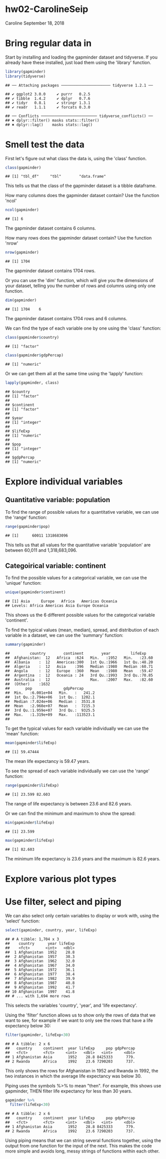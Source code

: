 hw02-CarolineSeip
================
Caroline
September 18, 2018

Bring regular data in
=====================

Start by installing and loading the gapminder dataset and tidyverse. If you already have these installed, just load them using the 'library' function.

``` r
library(gapminder)
library(tidyverse)
```

    ## ── Attaching packages ────────────────────── tidyverse 1.2.1 ──

    ## ✔ ggplot2 3.0.0     ✔ purrr   0.2.5
    ## ✔ tibble  1.4.2     ✔ dplyr   0.7.6
    ## ✔ tidyr   0.8.1     ✔ stringr 1.3.1
    ## ✔ readr   1.1.1     ✔ forcats 0.3.0

    ## ── Conflicts ───────────────────────── tidyverse_conflicts() ──
    ## ✖ dplyr::filter() masks stats::filter()
    ## ✖ dplyr::lag()    masks stats::lag()

Smell test the data
===================

First let's figure out what class the data is, using the 'class' function.

``` r
class(gapminder)
```

    ## [1] "tbl_df"     "tbl"        "data.frame"

This tells us that the class of the gapminder dataset is a tibble dataframe.

How many columns does the gapminder dataset contain? Use the function 'ncol'

``` r
ncol(gapminder)
```

    ## [1] 6

The gapminder dataset contains 6 columns.

How many rows does the gapminder dataset contain? Use the function 'nrow'

``` r
nrow(gapminder)
```

    ## [1] 1704

The gapminder dataset contains 1704 rows.

Or you can use the 'dim' function, which will give you the dimensions of your dataset, telling you the number of rows and columns using only one function.

``` r
dim(gapminder)
```

    ## [1] 1704    6

The gapminder dataset contains 1704 rows and 6 columns.

We can find the type of each variable one by one using the 'class' function:

``` r
class(gapminder$country)
```

    ## [1] "factor"

``` r
class(gapminder$gdpPercap)
```

    ## [1] "numeric"

Or we can get them all at the same time using the 'lapply' function:

``` r
lapply(gapminder, class)
```

    ## $country
    ## [1] "factor"
    ## 
    ## $continent
    ## [1] "factor"
    ## 
    ## $year
    ## [1] "integer"
    ## 
    ## $lifeExp
    ## [1] "numeric"
    ## 
    ## $pop
    ## [1] "integer"
    ## 
    ## $gdpPercap
    ## [1] "numeric"

Explore individual variables
============================

Quantitative variable: population
---------------------------------

To find the range of possible values for a quantitative variable, we can use the 'range' function:

``` r
range(gapminder$pop)
```

    ## [1]      60011 1318683096

This tells us that all values for the quantitative variable 'population' are between 60,011 and 1,318,683,096.

Categoirical variable: continent
--------------------------------

To find the possible values for a categorical variable, we can use the 'unique' function:

``` r
unique(gapminder$continent)
```

    ## [1] Asia     Europe   Africa   Americas Oceania 
    ## Levels: Africa Americas Asia Europe Oceania

This shows us the 6 different possible values for the categorical variable 'continent'.

To find the typical values (mean, median), spread, and distribution of each variable in a dataset, we can use the 'summary' function:

``` r
summary(gapminder)
```

    ##         country        continent        year         lifeExp     
    ##  Afghanistan:  12   Africa  :624   Min.   :1952   Min.   :23.60  
    ##  Albania    :  12   Americas:300   1st Qu.:1966   1st Qu.:48.20  
    ##  Algeria    :  12   Asia    :396   Median :1980   Median :60.71  
    ##  Angola     :  12   Europe  :360   Mean   :1980   Mean   :59.47  
    ##  Argentina  :  12   Oceania : 24   3rd Qu.:1993   3rd Qu.:70.85  
    ##  Australia  :  12                  Max.   :2007   Max.   :82.60  
    ##  (Other)    :1632                                                
    ##       pop              gdpPercap       
    ##  Min.   :6.001e+04   Min.   :   241.2  
    ##  1st Qu.:2.794e+06   1st Qu.:  1202.1  
    ##  Median :7.024e+06   Median :  3531.8  
    ##  Mean   :2.960e+07   Mean   :  7215.3  
    ##  3rd Qu.:1.959e+07   3rd Qu.:  9325.5  
    ##  Max.   :1.319e+09   Max.   :113523.1  
    ## 

To get the typical values for each variable individually we can use the 'mean' function:

``` r
mean(gapminder$lifeExp)
```

    ## [1] 59.47444

The mean life expectancy is 59.47 years.

To see the spread of each variable individually we can use the 'range' function:

``` r
range(gapminder$lifeExp)
```

    ## [1] 23.599 82.603

The range of life expectancy is between 23.6 and 82.6 years.

Or we can find the minimum and maximum to show the spread:

``` r
min(gapminder$lifeExp)
```

    ## [1] 23.599

``` r
max(gapminder$lifeExp)
```

    ## [1] 82.603

The minimum life expectancy is 23.6 years and the maximum is 82.6 years.

Explore various plot types
==========================

Use filter, select and piping
=============================

We can also select only certain variables to display or work with, using the 'select' function:

``` r
select(gapminder, country, year, lifeExp)
```

    ## # A tibble: 1,704 x 3
    ##    country      year lifeExp
    ##    <fct>       <int>   <dbl>
    ##  1 Afghanistan  1952    28.8
    ##  2 Afghanistan  1957    30.3
    ##  3 Afghanistan  1962    32.0
    ##  4 Afghanistan  1967    34.0
    ##  5 Afghanistan  1972    36.1
    ##  6 Afghanistan  1977    38.4
    ##  7 Afghanistan  1982    39.9
    ##  8 Afghanistan  1987    40.8
    ##  9 Afghanistan  1992    41.7
    ## 10 Afghanistan  1997    41.8
    ## # ... with 1,694 more rows

This selects the variables 'country', 'year', and 'life expectancy'.

Using the 'filter' function allows us to show only the rows of data that we want to see, for example if we want to only see the rows that have a life expectancy below 30:

``` r
filter(gapminder, lifeExp<30)
```

    ## # A tibble: 2 x 6
    ##   country     continent  year lifeExp     pop gdpPercap
    ##   <fct>       <fct>     <int>   <dbl>   <int>     <dbl>
    ## 1 Afghanistan Asia       1952    28.8 8425333      779.
    ## 2 Rwanda      Africa     1992    23.6 7290203      737.

This only shows the rows for Afghanistan in 1952 and Rwanda in 1992, the two instances in which the average life expectancy was below 30.

Piping uses the symbols %&gt;% to mean "then". For example, this shows use gapminder, THEN filter life expectancy for less than 30 years.

``` r
gapminder %>%
  filter(lifeExp<30)
```

    ## # A tibble: 2 x 6
    ##   country     continent  year lifeExp     pop gdpPercap
    ##   <fct>       <fct>     <int>   <dbl>   <int>     <dbl>
    ## 1 Afghanistan Asia       1952    28.8 8425333      779.
    ## 2 Rwanda      Africa     1992    23.6 7290203      737.

Using piping means that we can string several functions together, using the output from one function for the input of the next. This makes the code more simple and avoids long, messy strings of functions within each other.

